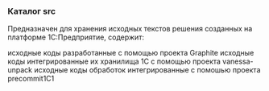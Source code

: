 ### Каталог src

Предназначен для хранения исходных текстов решения созданных на платформе 1С:Предприятие, содержит:

исходные коды разработанные с помощью проекта Graphite
исходные коды интегрированные их хранилища 1С с помощью проекта vanessa-unpack
исходные коды обработок интегрированные с помошью проекта precommit1C1


